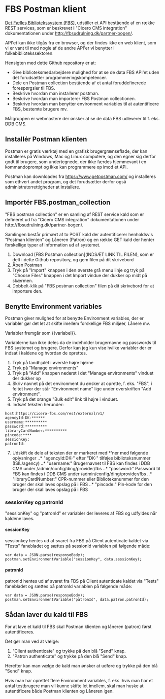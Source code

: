# FBS Postman klient

[Det Fælles Bibliotekssystem (FBS)](http://www.kombit.dk/bibliotek), udstiller et API bestående af en række REST services, som er beskrevet i "Cicero CMS integration" dokumentationen under http://fbsudrulning.dk/partner-bogen/.

API'et kan ikke tilgås fra en browser, og der findes ikke en web klient, som vi er vant til med nogle af de andre API'er vi benytter i folkebibliotekssektoren.

Hensigten med dette Github repository er at:
* Give biblioteksmedarbejdere mulighed for at se de data FBS API'et uden det forudsætter programmeringskompetencer.
* Dele en Postman collection bestående af et antal foruddefinerede forespørgsler til FBS.
* Beskrive hvordan man installerer postman.
* Beskrive hvordan man importerer FBS Postman collectionen.
* Beskrive hvordan man benytter environment variables til at autentificere FBS, bestemte brugere mv.

Målgruppen er webmastere der ønsker at se de data FBS udleverer til f. eks. DDB CMS.

## Installér Postman klienten

Postman er gratis værktøj med en grafisk brugergrænseflade, der kan installeres på Windows, Mac og Linux computere, og den egner sig derfor godt til brugere, som undertegnede, der ikke færdes hjemmevant i en kommandoprompt og ikke kan programmere op imod et API.

Postman kan downloades fra https://www.getpostman.com/ og installeres som ethvert andet program, og det forudsætter derfor også administratorrettigheder at installere.

## Importér FBS.postman_collection

"FBS postman collection" er en samling af REST service kald som er defineret ud fra "Cicero CMS integration" dokumentationen under http://fbsudrulning.dk/partner-bogen/.

Samlingen består primært af to POST kald der autentificerer henholdsvis "Postman klienten" og Låneren (Patron) og en række GET kald der henter forskellige typer af information ud af systemet. 

1. Download [FBS Postman collection](INDSÆT LINK TIL FILEN), som er delt i dette Github repository, og gem filen på dit skrivebord
2. Åben Postman
3. Tryk på "Import" knappen i den øverste grå menu linje og tryk på "Choose Files" knappen i det Import vindue der dukker op midt på skærmen.
4. Dobbelt-klik på "FBS postman collection" filen på dit skrivebord for at importere den.

## Benytte Environment variables

Postman giver mulighed for at benytte Environment variables, der er variabler gør det let at skifte imellem forskellige FBS miljøer, Lånere mv.

Variabler fremgår som {{variabel}}.

Variablerne kan ikke deles da de indeholder brugernavne og passwords til FBS systemet og brugere.
Derfor kan jeg kun vise hvilke variabler der er indsat i kaldene og hvordan de oprettes.

1. Tryk på tandhjulet i øverste højre hjørne
2. Tryk på "Manage environments"
3. Tryk på "Add" knappen nederst i det "Manage environments" vinduet der dukker op
4. Skriv navnet på det environment du ønsker at oprette, f. eks. "FBS", i feltet hvor der står "Environment name" lige under overskriften "Add environment".
5. Tryk på det orange "Bulk edit" link til højre i vinduet.
6. Indsæt teksten herunder:
```
host:https://cicero-fbs.com/rest/external/v1/
agencyId:DK-******
username:**********
password:**********
libraryCardNumber:**********
pincode:****
sessionKey:
patronId:
```
7. Udskift de dele af teksten der er markeret med \*'ner med følgende oplysninger 
..* "agencyId:DK-" efter "DK-" tilføjes biblioteksnummer (ISIL/agency)
..* "username:" Brugernavnet til FBS kan findes i DDB CMS under /admin/config/ding/provider/fbs
..* "password:" Password til FBS kan findes i DDB CMS under /admin/config/ding/provider/fbs
..* "libraryCardNumber:" CPR-nummer eller Biblioteksnummer for den bruger der skal laves opslag på i FBS
..* "pincode:" Pin-kode for den bruger der skal laves opslag på i FBS

### sessionKey og patronId

"sessionKey" og "patronId" er variabler der leveres af FBS og udfyldes når kaldene laves.

#### sessionKey

sessionkey hentes ud af svaret fra FBS på Client autenticate kaldet via "Tests" fanebladet og sættes på sessionId variablen på følgende måde:

```
var data = JSON.parse(responseBody);
postman.setEnvironmentVariable("sessionKey", data.sessionKey);
```
#### patronId
patronId hentes ud af svaret fra FBS på Client autenticate kaldet via "Tests" fanebladet og sættes på patronId variablen på følgende måde:

```
var data = JSON.parse(responseBody);
postman.setEnvironmentVariable("patronId", data.patron.patronId);
```

## Sådan laver du kald til FBS

For at lave et kald til FBS skal Postman klienten og låneren (patron) først autentificeres. 

Det gør man ved at vælge:
1. "Client authenticate" og trykke på den blå "Send" knap.
2. "Patron authenticate" og trykke på den blå "Send" knap.

Herefter kan man vælge de kald man ønsker at udføre og trykke på den blå "Send" knap.

Hvis man har oprettet flere Environment variables, f. eks. hvis man har et antal testbrugere man vil kunne skifte let imellem, skal man huske at autentificere både Postman klienten og Låneren igen.
